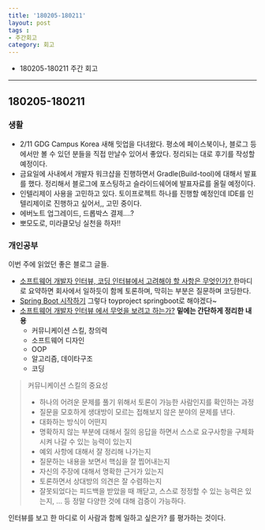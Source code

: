 ```yaml
---
title: '180205-180211'  
layout: post  
tags :  
- 주간회고
category: 회고
---
```


- 180205-180211 주간 회고

---

## 180205-180211

### 생활
  - 2/11 GDG Campus Korea 새해 밋업을 다녀왔다. 평소에 페이스북이나, 블로그 등에서만 볼 수 있던 분들을 직접 만날수 있어서 좋았다. 정리되는 대로 후기를 작성할 예정이다.
  - 금요일에 사내에서 개발자 워크샵을 진행하면서 Gradle(Build-tool)에 대해서 발표를 했다. 정리해서 블로그에 포스팅하고 슬라이드쉐어에 발표자료를 올릴 예정이다.
  - 인텔리제이 사용을 고민하고 있다. 토이프로젝트 하나를 진행할 예정인데 IDE를 인텔리제이로 진행하고 싶어서,, 고민 중이다.
  - 에버노트 업그레이드, 드롭박스 결제....?
  - 뽀모도로, 미라클모닝 실천을 하자!!


### 개인공부
  이번 주에 읽었던 좋은 블로그 글들.
  - [소프트웨어 개발자 인터뷰, 코딩 인터뷰에서 고려해야 할 사항은 무엇인가?
](https://steemit.com/kr/@tiny657/6aa6nb) 한마디로 요약하면  회사에서 일하듯이 함께 토론하며, 막히는 부분은 질문하며 코딩한다.
  - [Spring Boot 시작하기](https://www.holaxprogramming.com/2015/05/08/spring-boot-get-started/) 그렇다 toyproject springboot로 해야겠다~
  - [소프트웨어 개발자 인터뷰 에서 무엇을 보려고 하는가?](https://steemit.com/interview/@tiny657/4uac7z) **밑에는 간단하게 정리한 내용**
    - 커뮤니케이션 스킬, 창의력
    - 소프트웨어 디자인
    - OOP
    - 알고리즘, 데이타구조
    - 코딩

> 커뮤니케이션 스킬의 중요성
> - 하나의 어려운 문제를 풀기 위해서 토론이 가능한 사람인지를 확인하는 과정
> - 질문을 모호하게 생대방이 모르는 접해보지 않은 분야의 문제를 낸다.
> - 대화하는 방식이 어떤지
> - 명확하지 않는 부분에 대해서 질의 응답을 하면서 스스로 요구사항을 구체화시켜 나갈 수 있는 능력이 있는지
> - 예외 사항에 대해서 잘 정리해 나가는지
> - 질문하는 내용을 보면서 핵심을 잘 찝어내는지
> - 자신의 주장에 대해서 명확한 근거가 있는지
> - 토론하면서 상대방의 의견은 잘 수렴하는지
> - 잘못되었다는 피드백을 받았을 때 깨닫고, 스스로 정정할 수 있는 능력은 있는지, ... 등 정말 다양한 것에 대해 검증이 가능하다.

인터뷰를 보고 한 마디로 이 사람과 함께 일하고 싶은가? 를 평가하는 것이다.
